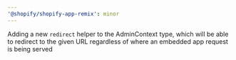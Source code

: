 ```yaml
---
'@shopify/shopify-app-remix': minor
---
```


Adding a new `redirect` helper to the AdminContext type, which will be able to redirect to the given URL regardless of where an embedded app request is being served

